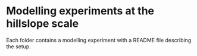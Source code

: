 # Modelling experiments at the hillslope scale

Each folder contains a modelling experiment with a README file describing the setup.

